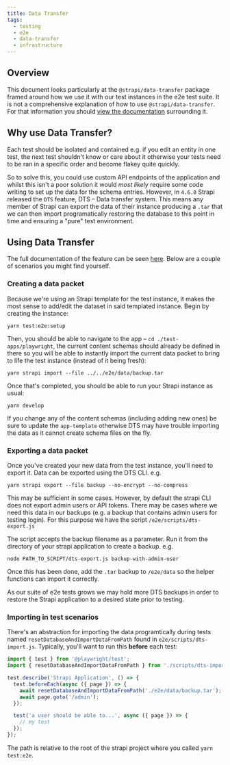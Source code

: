 ```yaml
---
title: Data Transfer
tags:
  - testing
  - e2e
  - data-transfer
  - infrastructure
---
```


## Overview

This document looks particularly at the `@strapi/data-transfer` package framed around how we use it with our test instances in the e2e test suite. It is not a comprehensive explanation of how to use `@strapi/data-transfer`. For that information you should [view the documentation](https://docs.strapi.io/developer-docs/latest/developer-resources/data-management.html) surrounding it.

## Why use Data Transfer?

Each test should be isolated and contained e.g. if you edit an entity in one test, the next test shouldn't know or care about it otherwise your tests need to be ran in a specific order and become flakey quite quickly.

So to solve this, you could use custom API endpoints of the application and whilst this isn't a poor solution it would _most likely_ require some code writing to set up the data for the schema entries. However, in `4.6.0` Strapi released the `DTS` feature, DTS – Data transfer system. This means any member of Strapi can export the data of their instance producing a `.tar` that we can then import programatically restoring the database to this point in time and ensuring a "pure" test environment.

## Using Data Transfer

The full documentation of the feature can be seen [here](https://docs.strapi.io/developer-docs/latest/developer-resources/data-management.html). Below are a couple of scenarios you might find yourself.

### Creating a data packet

Because we're using an Strapi template for the test instance, it makes the most sense to add/edit the dataset in said templated instance. Begin by creating the instance:

```shell
yarn test:e2e:setup
```

Then, you should be able to navigate to the app – `cd ./test-apps/playwright`, the current content schemas should already be defined in there so you will be able to instantly import the current data packet to bring to life the test instance (instead of it being fresh):

```shell
yarn strapi import --file ../../e2e/data/backup.tar
```

Once that's completed, you should be able to run your Strapi instance as usual:

```shell
yarn develop
```

If you change any of the content schemas (including adding new ones) be sure to update the `app-template` otherwise DTS may have trouble importing the data as it cannot create schema files on the fly.

### Exporting a data packet

Once you've created your new data from the test instance, you'll need to export
it. Data can be exported using the DTS CLI. e.g.

```shell
yarn strapi export --file backup --no-encrypt --no-compress
```

This may be sufficient in some cases. However, by default the strapi CLI does
not export admin users or API tokens. There may be cases where we need this data
in our backups (e.g. a backup that contains admin users for testing login). For
this purpose we have the script `/e2e/scripts/dts-export.js`

The script accepts the backup filename as a parameter. Run it from the directory
of your strapi application to create a backup. e.g.

```shell
node PATH_TO_SCRIPT/dts-export.js backup-with-admin-user
```

Once this has been done, add the `.tar` backup to `/e2e/data` so the helper
functions can import it correctly.

As our suite of e2e tests grows we may hold more DTS backups in order to restore
the Strapi application to a desired state prior to testing.

### Importing in test scenarios

There's an abstraction for importing the data programtically during tests named `resetDatabaseAndImportDataFromPath` found in `e2e/scripts/dts-import.js`. Typically, you'll want to run this **before** each test:

```ts {2,5-8}
import { test } from '@playwright/test';
import { resetDatabaseAndImportDataFromPath } from './scripts/dts-import';

test.describe('Strapi Application', () => {
  test.beforeEach(async ({ page }) => {
    await resetDatabaseAndImportDataFromPath('./e2e/data/backup.tar');
    await page.goto('/admin');
  });

  test('a user should be able to...', async ({ page }) => {
    // my test
  });
});
```

The path is relative to the root of the strapi project where you called `yarn test:e2e`.
